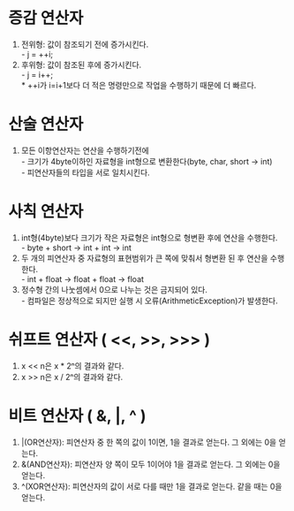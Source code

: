 # 증감 연산자
1. 전위형: 값이 참조되기 전에 증가시킨다.
<br> - j = ++i;
2. 후위형: 값이 참조된 후에 증가시킨다.
<br> - j = i++;
<br> * ++i가 i=i+1보다 더 적은 명령만으로 작업을 수행하기 때문에 더 빠르다.

# 산술 연산자
1. 모든 이항연산자는 연산을 수행하기전에
<br> - 크기가 4byte이하인 자료형을 int형으로 변환한다(byte, char, short -> int)
<br> - 피연산자들의 타입을 서로 일치시킨다.

# 사칙 연산자
1. int형(4byte)보다 크기가 작은 자료형은 int형으로 형변환 후에 연산을 수행한다.
<br> - byte + short -> int + int -> int
2. 두 개의 피연산자 중 자료형의 표현범위가 큰 쪽에 맞춰서 형변환 된 후 연산을 수행한다.
<br> - int + float -> float + float -> float
3. 정수형 간의 나눗셈에서 0으로 나누는 것은 금지되어 있다.
<br> - 컴파일은 정상적으로 되지만 실행 시 오류(ArithmeticException)가 발생한다.

# 쉬프트 연산자 ( <<, >>, >>> )
1. x << n은 x * 2ⁿ의 결과와 같다.
2. x >> n은 x / 2ⁿ의 결과와 같다.

# 비트 연산자 ( &, |, ^ )
1. |(OR연산자): 피연산자 중 한 쪽의 값이 1이면, 1을 결과로 얻는다. 그 외에는 0을 얻는다.
2. &(AND연산자): 피연산자 양 쪽이 모두 1이어야 1을 결과로 얻는다. 그 외에는 0을 얻는다.
3. ^(XOR연산자): 피연산자의 값이 서로 다를 때만 1을 결과로 얻는다. 같을 때는 0을 얻는다.